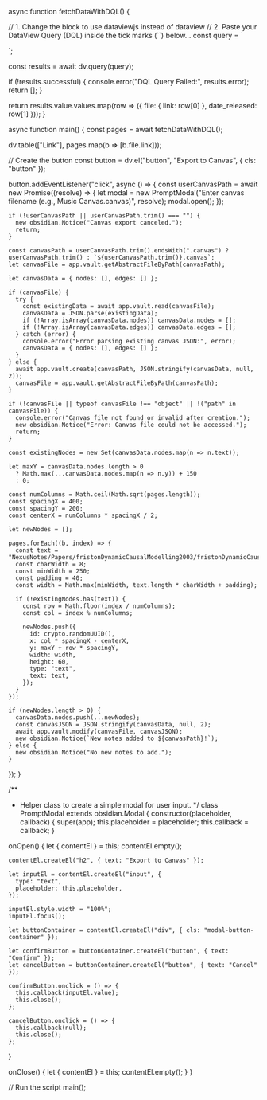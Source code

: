 async function fetchDataWithDQL() {

  // 1. Change the block to use dataviewjs instead of dataview
  // 2. Paste your DataView Query (DQL) inside the tick marks (``) below...
  const query = `
    
  `;

  const results = await dv.query(query);

  if (!results.successful) {
    console.error("DQL Query Failed:", results.error);
    return [];
  }

  return results.value.values.map(row => ({
    file: { link: row[0] },
    date_released: row[1]
  }));
}

async function main() {
  const pages = await fetchDataWithDQL();

  dv.table(["Link"], pages.map(b => [b.file.link]));

  // Create the button
  const button = dv.el("button", "Export to Canvas", { cls: "button" });

  button.addEventListener("click", async () => {
    const userCanvasPath = await new Promise((resolve) => {
      let modal = new PromptModal("Enter canvas filename (e.g., Music Canvas.canvas)", resolve);
      modal.open();
    });

    if (!userCanvasPath || userCanvasPath.trim() === "") {
      new obsidian.Notice("Canvas export canceled.");
      return;
    }

    const canvasPath = userCanvasPath.trim().endsWith(".canvas") ? userCanvasPath.trim() : `${userCanvasPath.trim()}.canvas`;
    let canvasFile = app.vault.getAbstractFileByPath(canvasPath);

    let canvasData = { nodes: [], edges: [] };

    if (canvasFile) {
      try {
        const existingData = await app.vault.read(canvasFile);
        canvasData = JSON.parse(existingData);
        if (!Array.isArray(canvasData.nodes)) canvasData.nodes = [];
        if (!Array.isArray(canvasData.edges)) canvasData.edges = [];
      } catch (error) {
        console.error("Error parsing existing canvas JSON:", error);
        canvasData = { nodes: [], edges: [] };
      }
    } else {
      await app.vault.create(canvasPath, JSON.stringify(canvasData, null, 2));
      canvasFile = app.vault.getAbstractFileByPath(canvasPath);
    }

    if (!canvasFile || typeof canvasFile !== "object" || !("path" in canvasFile)) {
      console.error("Canvas file not found or invalid after creation.");
      new obsidian.Notice("Error: Canvas file could not be accessed.");
      return;
    }

    const existingNodes = new Set(canvasData.nodes.map(n => n.text));
    
    let maxY = canvasData.nodes.length > 0
      ? Math.max(...canvasData.nodes.map(n => n.y)) + 150
      : 0;

    const numColumns = Math.ceil(Math.sqrt(pages.length));
    const spacingX = 400;
    const spacingY = 200;
    const centerX = numColumns * spacingX / 2;

    let newNodes = [];

    pages.forEach((b, index) => {
      const text = "NexusNotes/Papers/fristonDynamicCausalModelling2003/fristonDynamicCausalModelling2003.md";
      const charWidth = 8;
      const minWidth = 250;
      const padding = 40;
      const width = Math.max(minWidth, text.length * charWidth + padding);

      if (!existingNodes.has(text)) {
        const row = Math.floor(index / numColumns);
        const col = index % numColumns;
        
        newNodes.push({
          id: crypto.randomUUID(),
          x: col * spacingX - centerX,
          y: maxY + row * spacingY,
          width: width,
          height: 60,
          type: "text",
          text: text,
        });
      }
    });

    if (newNodes.length > 0) {
      canvasData.nodes.push(...newNodes);
      const canvasJSON = JSON.stringify(canvasData, null, 2);
      await app.vault.modify(canvasFile, canvasJSON);
      new obsidian.Notice(`New notes added to ${canvasPath}!`);
    } else {
      new obsidian.Notice("No new notes to add.");
    }
  });
}

/**
 * Helper class to create a simple modal for user input.
 */
class PromptModal extends obsidian.Modal {
  constructor(placeholder, callback) {
    super(app);
    this.placeholder = placeholder;
    this.callback = callback;
  }

  onOpen() {
    let { contentEl } = this;
    contentEl.empty();

    contentEl.createEl("h2", { text: "Export to Canvas" });

    let inputEl = contentEl.createEl("input", {
      type: "text",
      placeholder: this.placeholder,
    });

    inputEl.style.width = "100%";
    inputEl.focus();

    let buttonContainer = contentEl.createEl("div", { cls: "modal-button-container" });

    let confirmButton = buttonContainer.createEl("button", { text: "Confirm" });
    let cancelButton = buttonContainer.createEl("button", { text: "Cancel" });

    confirmButton.onclick = () => {
      this.callback(inputEl.value);
      this.close();
    };

    cancelButton.onclick = () => {
      this.callback(null);
      this.close();
    };
  }

  onClose() {
    let { contentEl } = this;
    contentEl.empty();
  }
}

// Run the script
main();
